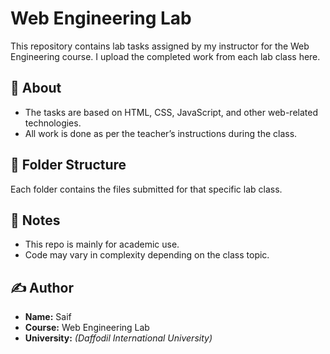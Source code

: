 # Web Engineering Lab

This repository contains lab tasks assigned by my instructor for the Web Engineering course. I upload the completed work from each lab class here.

## 🔖 About

- The tasks are based on HTML, CSS, JavaScript, and other web-related technologies.
- All work is done as per the teacher’s instructions during the class.

## 📁 Folder Structure


Each folder contains the files submitted for that specific lab class.

## 📌 Notes

- This repo is mainly for academic use.
- Code may vary in complexity depending on the class topic.

## ✍️ Author

- **Name:** Saif  
- **Course:** Web Engineering Lab  
- **University:** *(Daffodil International University)*

